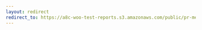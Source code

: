 ```yaml
---
layout: redirect
redirect_to: https://a8c-woo-test-reports.s3.amazonaws.com/public/pr-merge/45871/api/index.html
---
```

